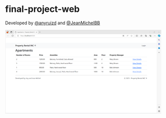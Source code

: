 # final-project-web

Developed by [@anyruizd](https://github.com/anyruizd) and [@JeanMichelBB](https://github.com/JeanMichelBB)

![image](https://github.com/JeanMichelBB/final-project-web/blob/main/page.png)
